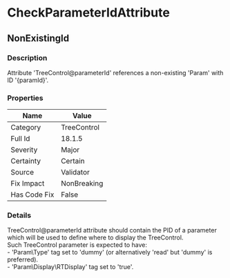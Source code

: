 ﻿---  
uid: Validator_18_1_5  
---

# CheckParameterIdAttribute

## NonExistingId

### Description

Attribute 'TreeControl@parameterId' references a non\-existing 'Param' with ID '{paramId}'.

### Properties

| Name         | Value       |
| ------------ | ----------- |
| Category     | TreeControl |
| Full Id      | 18.1.5      |
| Severity     | Major       |
| Certainty    | Certain     |
| Source       | Validator   |
| Fix Impact   | NonBreaking |
| Has Code Fix | False       |

### Details

TreeControl@parameterId attribute should contain the PID of a parameter which will be used to define where to display the TreeControl.  
Such TreeControl parameter is expected to have:  
\- 'Param\\Type' tag set to 'dummy' (or alternatively 'read' but 'dummy' is preferred).  
\- 'Param\\Display\\RTDisplay' tag set to 'true'.
